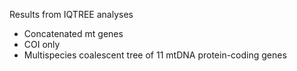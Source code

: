 Results from IQTREE analyses

- Concatenated mt genes
- COI only
- Multispecies coalescent tree of 11 mtDNA protein-coding genes
